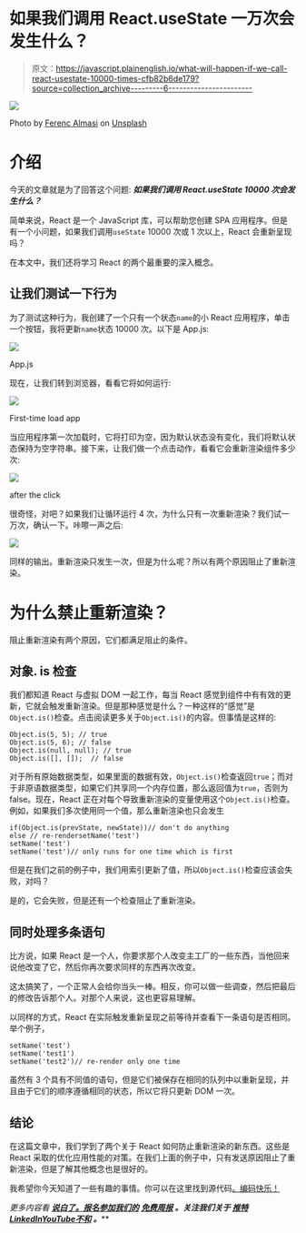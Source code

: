 # 如果我们调用 React.useState 一万次会发生什么？

> 原文：<https://javascript.plainenglish.io/what-will-happen-if-we-call-react-usestate-10000-times-cfb82b6de179?source=collection_archive---------6----------------------->

![](img/d071ae1adc6d7530ebff4f2c4b9db4e4.png)

Photo by [Ferenc Almasi](https://unsplash.com/@flowforfrank?utm_source=medium&utm_medium=referral) on [Unsplash](https://unsplash.com?utm_source=medium&utm_medium=referral)

# 介绍

今天的文章就是为了回答这个问题: ***如果我们调用 React.useState 10000 次会发生什么？***

简单来说，React 是一个 JavaScript 库，可以帮助您创建 SPA 应用程序。但是有一个小问题，如果我们调用`useState` 10000 次或 1 次以上，React 会重新呈现吗？

在本文中，我们还将学习 React 的两个最重要的深入概念。

## 让我们测试一下行为

为了测试这种行为，我创建了一个只有一个状态`name`的小 React 应用程序，单击一个按钮，我将更新`name`状态 10000 次。以下是 App.js:

![](img/7d889cddeb64140d178008e0fb3b0610.png)

App.js

现在，让我们转到浏览器，看看它将如何运行:

![](img/86ebcd4543fadfc85b7283aaad87bdae.png)

First-time load app

当应用程序第一次加载时，它将打印为空，因为默认状态没有变化，我们将默认状态保持为空字符串。接下来，让我们做一个点击动作，看看它会重新渲染组件多少次:

![](img/c1de9ab97b8d7fa3d3ea9f33428e0847.png)

after the click

很奇怪，对吧？如果我们让循环运行 4 次，为什么只有一次重新渲染？我们试一万次，确认一下。咔嚓一声之后:

![](img/1df2041dfdfb3baa03ae0c546febaac9.png)

同样的输出。重新渲染只发生一次，但是为什么呢？所以有两个原因阻止了重新渲染。

# 为什么禁止重新渲染？

阻止重新渲染有两个原因，它们都满足阻止的条件。

## 对象. is 检查

我们都知道 React 与虚拟 DOM 一起工作，每当 React 感觉到组件中有有效的更新，它就会触发重新渲染。但是那种感觉是什么？一种这样的“感觉”是`Object.is()`检查。点击阅读更多关于`Object.is()`的内容。但事情是这样的:

```
Object.is(5, 5); // true       
Object.is(5, 6); // false
Object.is(null, null); // true
Object.is([], []);  // false
```

对于所有原始数据类型，如果里面的数据有效，`Object.is()`检查返回`true`；而对于非原语数据类型，如果它们共享同一个内存位置，那么返回值为`true`，否则为 false。现在，React 正在对每个导致重新渲染的变量使用这个`Object.is()`检查。例如，如果我们多次使用同一个值，那么重新渲染也只会发生

```
if(Object.is(prevState, newState))// don't do anything
else // re-rendersetName('test')
setName('test')
setName('test')// only runs for one time which is first
```

但是在我们之前的例子中，我们用索引更新了值，所以`Object.is()`检查应该会失败，对吗？

是的，它会失败，但是还有一个检查阻止了重新渲染。

## 同时处理多条语句

比方说，如果 React 是一个人，你要求那个人改变主工厂的一些东西，当他回来说他改变了它，然后你再次要求同样的东西再次改变。

这太搞笑了，一个正常人会给你当头一棒。相反，你可以做一些调查，然后把最后的修改告诉那个人。对那个人来说，这也更容易理解。

以同样的方式，React 在实际触发重新呈现之前等待并查看下一条语句是否相同。举个例子，

```
setName('test')
setName('test1')
setName('test2')// re-render only one time
```

虽然有 3 个具有不同值的语句，但是它们被保存在相同的队列中以重新呈现，并且由于它们的顺序遵循相同的状态，所以它将只更新 DOM 一次。

## 结论

在这篇文章中，我们学到了两个关于 React 如何防止重新渲染的新东西。这些是 React 采取的优化应用性能的对策。在我们上面的例子中，只有发送原因阻止了重新渲染，但是了解其他概念也是很好的。

我希望你今天知道了一些有趣的事情。你可以在这里找到源代码[。编码快乐！](https://github.com/Piyush-Use-Personal/react-10000-times)

*更多内容看* [***说白了。报名参加我们的***](https://plainenglish.io/) **[***免费周报***](http://newsletter.plainenglish.io/) *。关注我们关于* [***推特***](https://twitter.com/inPlainEngHQ)[***LinkedIn***](https://www.linkedin.com/company/inplainenglish/)*[***YouTube***](https://www.youtube.com/channel/UCtipWUghju290NWcn8jhyAw)*[***不和***](https://discord.gg/GtDtUAvyhW) *。*****